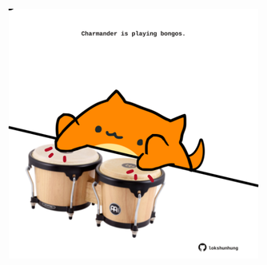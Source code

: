 <!-- built at 20/12/2023, 22:00:38 UTC -->
<p align="center">
  <img width="500" height="500" src="./ReadmeImage.svg">
</p>
